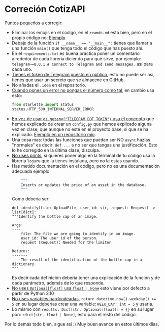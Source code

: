 

# Correción CotizAPI
Puntos pequeños a corregir:
- Eliminar los emojis en el código, en el `reamde.md` está bien, pero en el propio código no: [Ejemplo](https://github.com/RafaelRemoteDev/CotizAPI/blob/main/main.py#L12)
- Debajo de la función `if __name__ == "__main__":` tienes que llamar a una función `main()` que tenga todo el código que has puesto ahí.
- En el `requirements.txt` es buena práctica poner un comentario alrededor de cada libreria diciendo para que sirve, por ejemplo: `telegram~=0.0.1 # Connect to Telegram and send messages.` así para cada uno.
- [Tienes el token de Telegram puesto en público](https://github.com/RafaelRemoteDev/CotizAPI/blob/main/.env#L2C1-L2C66), esto no puede ser así, tienes que usar un secreto que se almacene en GitHub.
- No añadas el `.idea` en el repositorio.
- [Cuando pones un error no pongas el número como tal](https://github.com/RafaelRemoteDev/CotizAPI/blob/main/api/endpoints.py#L75), en cambio usa esto:
    ```python
    from starlette import status
    status.HTTP_500_INTERNAL_SERVER_ERROR
    ```
- [En vez de usar `os.getenv("TELEGRAM_BOT_TOKEN")` usa el concepto](https://github.com/RafaelRemoteDev/CotizAPI/blob/main/bot/config_bot.py#L17C22-L17C53) que hemos explicado de crear un `config.py` que hemos explicado alguna vez en clase, que aunque no esté en el proyecto base, si que se ha explicado. [Ejemplo en un repositorio mio](https://github.com/cosminpm/bottle-caps-backend/blob/main/app/config.py).
- Una cosa mas: todas las funciones que puedan ser NO `async` hazlas "normales" es decir: `def ...` a no ser que tangas una justificación. Esto lo he corregido en la última clase, disculpa.
- [No uses prints](https://github.com/RafaelRemoteDev/CotizAPI/blob/main/db/database.py#L46), si quieres poner algo en la terminal de tu código usa la libreria `loguru` que la tienes instalada, pero no la estas usando.
- Has metido documentación en el código, pero no es una documentación adecuada ejemplo:
    ```def insert_price(db: Session, symbol: str, price: float, date: str) -> None:
        """
        Inserts or updates the price of an asset in the database.
        """
  ```
    Como debería ser:
    ```
   def identify(file: UploadFile, user_id: str, request: Request) -> list[dict]:
    """Identify the bottle cap of an image.

    Args:
    ----
        file: The file we are going to identify in an image.
        user_id: The user_id of the person.
        request (Request): Needed for the limiter

    Returns:
    -------
        The result of the identification of the bottle cap in a dictionary.
    """
  ```
  Es decir cada definición deberia tener una explicación de la función y de cada parámetro, además de lo que responde.
- [No uses `Optional[float]` usa `float | None`](https://github.com/RafaelRemoteDev/CotizAPI/blob/main/managers/assets_manager.py#L69C63-L69C78) esto viene por defecto a partir de Python 3.10
- [No uses variables hardcodeadas](https://github.com/RafaelRemoteDev/CotizAPI/blob/main/services/yahoo_finance.py#L9), `return datetime.now().weekday() >= 5` en su lugar deberías crear una variable: `WEEK_DAY: int = 5` y usarla.
- Lo mismo con `results: Dict[str, Optional[float]] = {}` en su lugar pon: `:dict[str, float | None]`, esto para el resto del código.

Por lo demás todo bien, sigue así :) Muy buen avance en estos últimos dias.